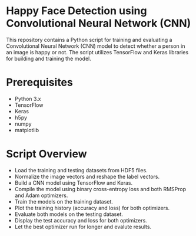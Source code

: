 # Happy Face Detection using Convolutional Neural Network (CNN)

This repository contains a Python script for training and evaluating a Convolutional Neural Network (CNN) model to detect whether a person in an image is happy or not. The script utilizes TensorFlow and Keras libraries for building and training the model.

# Prerequisites
- Python 3.x
- TensorFlow
- Keras
- h5py
- numpy
- matplotlib

# Script Overview

- Load the training and testing datasets from HDF5 files.
- Normalize the image vectors and reshape the label vectors.
- Build a CNN model using TensorFlow and Keras.
- Compile the model using binary cross-entropy loss and both RMSProp and Adam optimizers.
- Train the models on the training dataset.
- Plot the training history (accuracy and loss) for both optimizers.
- Evaluate both models on the testing dataset.
- Display the test accuracy and loss for both optimizers.
- Let the best optimizer run for longer and evalute results.


